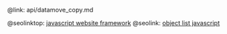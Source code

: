 @link: api/datamove_copy.md

@seolinktop: [javascript website framework](https://webix.com)
@seolink: [object list javascript](https://webix.com/widget/list/)